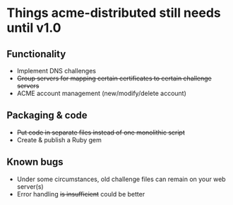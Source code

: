 # Things acme-distributed still needs until v1.0

## Functionality

- Implement DNS challenges
- ~~Group servers for mapping certain certificates to certain challenge servers~~
- ACME account management (new/modify/delete account)

## Packaging & code

- ~~Put code in separate files instead of one monolithic script~~
- Create & publish a Ruby gem

## Known bugs

- Under some circumstances, old challenge files can remain on your web server(s)
- Error handling ~~is insufficient~~ could be better
